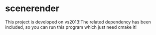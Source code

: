 # scenerender

This project is developed on vs2013!The related dependency has been included, so you can run this program which just need cmake it!
